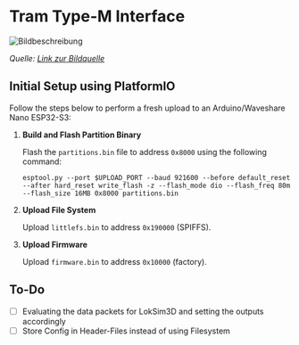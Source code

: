 # Tram Type-M Interface

![Bildbeschreibung]([URL-des-Bildes](https://www.strassenbahn-online.de/Betriebshof/Duewag/M/M_top.jpg))

*Quelle: [Link zur Bildquelle]([URL-der-Bildquelle](https://www.strassenbahn-online.de/Betriebshof/Duewag/M/M_top.jpg))*


## Initial Setup using PlatformIO

Follow the steps below to perform a fresh upload to an Arduino/Waveshare Nano ESP32-S3:

1. **Build and Flash Partition Binary**

   Flash the `partitions.bin` file to address `0x8000` using the following command:

   ```esptool.py --port $UPLOAD_PORT --baud 921600 --before default_reset --after hard_reset write_flash -z --flash_mode dio --flash_freq 80m --flash_size 16MB 0x8000 partitions.bin```

2. **Upload File System**

   Upload `littlefs.bin` to address `0x190000` (SPIFFS).

3. **Upload Firmware**

   Upload `firmware.bin` to address `0x10000` (factory).

## To-Do
- [ ] Evaluating the data packets for LokSim3D and setting the outputs accordingly
- [ ] Store Config in Header-Files instead of using Filesystem
